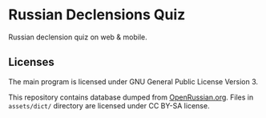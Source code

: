 # Russian Declensions Quiz

Russian declension quiz on web & mobile. 

## Licenses

The main program is licensed under GNU General Public License Version 3.

This repository contains database dumped from [OpenRussian.org](https://openrussian.org). Files in `assets/dict/` directory are licensed under CC BY-SA license.

